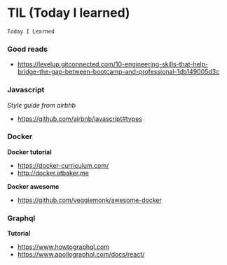 # TIL (Today I learned)

`
 Today I Learned
`

### Good reads
* https://levelup.gitconnected.com/10-engineering-skills-that-help-bridge-the-gap-between-bootcamp-and-professional-1db149005d3c

### Javascript
*Style guide from airbhb*

* https://github.com/airbnb/javascript#types


### Docker
**Docker tutorial**
* https://docker-curriculum.com/
* http://docker.atbaker.me

**Docker awesome**
* https://github.com/veggiemonk/awesome-docker

### Graphql
**Tutorial**
* https://www.howtographql.com
* https://www.apollographql.com/docs/react/

